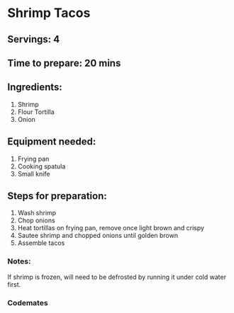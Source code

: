 # Shrimp Tacos

## Servings: 4

## Time to prepare: 20 mins

## Ingredients: 

1. Shrimp
2. Flour Tortilla
3. Onion


## Equipment needed:

1. Frying pan
2. Cooking spatula
3. Small knife

## Steps for preparation:

1. Wash shrimp
2. Chop onions
3. Heat tortillas on frying pan, remove once light brown and crispy
4. Sautee shrimp and chopped onions until golden brown
5. Assemble tacos

### Notes:

If shrimp is frozen, will need to be defrosted by running it under cold water first. 

### Codemates #
